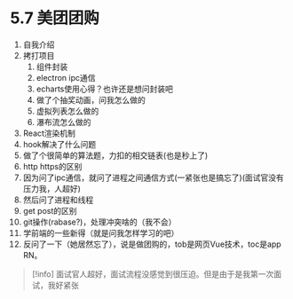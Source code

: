 # 5.7 美团团购
1. 自我介绍
2. 拷打项目
	1. 组件封装
	2. electron ipc通信
	3. echarts使用心得？也许还是想问封装吧
	4. 做了个抽奖动画，问我怎么做的
	5. 虚拟列表怎么做的
	6. 瀑布流怎么做的
3. React渲染机制
4. hook解决了什么问题
5. 做了个很简单的算法题，力扣的相交链表(也是秒上了)
6. http https的区别
7. 因为问了ipc通信，就问了进程之间通信方式(一紧张也是搞忘了)(面试官没有压力我，人超好)
8. 然后问了进程和线程
9. get post的区别
10. git操作(rabase?)，处理冲突啥的（我不会）
11. 学前端的一些新得（就是问我怎样学习的吧）
12. 反问了一下（她居然忘了），说是做团购的，tob是网页Vue技术，toc是app RN。
>[!info]
>面试官人超好，面试流程没感觉到很压迫。但是由于是我第一次面试，我好紧张
